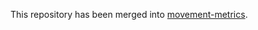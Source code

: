 This repository has been merged into [movement-metrics](https://github.com/wikimedia-research/movement-metrics/).